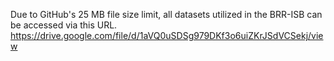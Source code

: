 Due to GitHub's 25 MB file size limit, all datasets utilized in the BRR-ISB can be accessed via this URL.
https://drive.google.com/file/d/1aVQ0uSDSg979DKf3o6uiZKrJSdVCSekj/view
